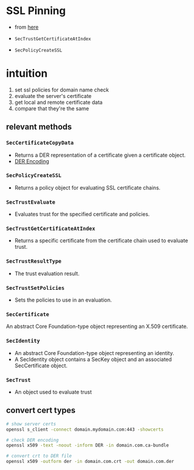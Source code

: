 # SSL Pinning

* from [here](https://infinum.co/the-capsized-eight/how-to-make-your-ios-apps-more-secure-with-ssl-pinning)

* `SecTrustGetCertificateAtIndex`

* `SecPolicyCreateSSL`

# intuition

1. set ssl policies for domain name check
1. evaluate the server's certificate
1. get local and remote certificate data
1. compare that they're the same

## relevant methods
### `SecCertificateCopyData`
* Returns a DER representation of a certificate given a certificate object.
* [DER Encoding](https://developer.apple.com/documentation/security/certificate_key_and_trust_services/certificates/storing_a_der_encoded_x.509_certificate)

### `SecPolicyCreateSSL`
* Returns a policy object for evaluating SSL certificate chains.

### `SecTrustEvaluate`
* Evaluates trust for the specified certificate and policies.

### `SecTrustGetCertificateAtIndex`
* Returns a specific certificate from the certificate chain used to evaluate trust.

### `SecTrustResultType`
* The trust evaluation result.

### `SecTrustSetPolicies`
* Sets the policies to use in an evaluation.

### `SecCertificate`
An abstract Core Foundation-type object representing an X.509 certificate.

### `SecIdentity`
* An abstract Core Foundation-type object representing an identity.
* A SecIdentity object contains a SecKey object and an associated SecCertificate object.

### `SecTrust`
* An object used to evaluate trust

## convert cert types
```sh
# show server certs
openssl s_client -connect domain.mydomain.com:443 -showcerts
```

```sh
# check DER encoding
openssl x509 -text -noout -inform DER -in domain.com.ca-bundle
```

```sh
# convert crt to DER file
openssl x509 -outform der -in domain.com.crt -out domain.com.der
```
